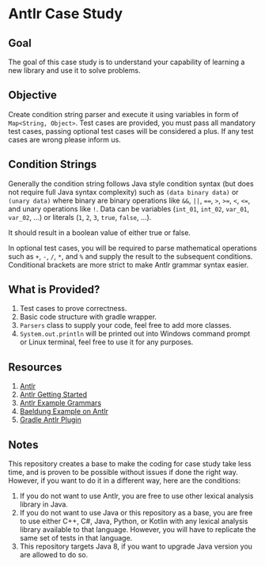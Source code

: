 # Antlr Case Study

## Goal

The goal of this case study is to understand your capability of learning a new library and use it to solve problems.

## Objective

Create condition string parser and execute it using variables in form of `Map<String, Object>`. Test cases are provided, you must pass all mandatory test cases, passing optional test cases will be considered a plus. If any test cases are wrong please inform us.

## Condition Strings

Generally the condition string follows Java style condition syntax (but does not require full Java syntax complexity) such as `(data binary data)` or `(unary data)` where binary are binary operations like `&&`, `||`, `==`, `>`, `>=`, `<`, `<=`, and unary operations like `!`.
Data can be variables (`int_01`, `int_02`, `var_01`, `var_02`, ...) or literals (`1`, `2`, `3`, `true`, `false`, ...).

It should result in a boolean value of either true or false.

In optional test cases, you will be required to parse mathematical operations such as `+`, `-`, `/`, `*`, and `%` and supply the result to the subsequent conditions.
Conditional brackets are more strict to make Antlr grammar syntax easier.

## What is Provided?

1. Test cases to prove correctness.
2. Basic code structure with gradle wrapper.
3. `Parsers` class to supply your code, feel free to add more classes.
4. `System.out.println` will be printed out into Windows command prompt or Linux terminal, feel free to use it for any purposes.

## Resources

1. [Antlr](https://www.antlr.org/)
2. [Antlr Getting Started](https://github.com/antlr/antlr4/blob/master/doc/getting-started.md)
3. [Antlr Example Grammars](https://github.com/antlr/grammars-v4)
4. [Baeldung Example on Antlr](https://www.baeldung.com/java-antlr)
5. [Gradle Antlr Plugin](https://docs.gradle.org/current/userguide/antlr_plugin.html)

## Notes

This repository creates a base to make the coding for case study take less time, and is proven to be possible without issues if done the right way.
However, if you want to do it in a different way, here are the conditions:

1. If you do not want to use Antlr, you are free to use other lexical analysis library in Java.
2. If you do not want to use Java or this repository as a base, you are free to use either C++, C#, Java, Python, or Kotlin with any lexical analysis library available to that language. However, you will have to replicate the same set of tests in that language.
3. This repository targets Java 8, if you want to upgrade Java version you are allowed to do so.

